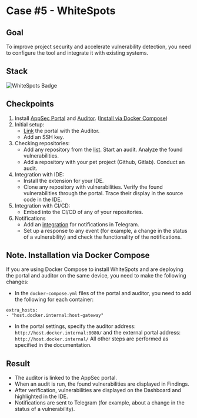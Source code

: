 # Case #5 - WhiteSpots

## Goal
To improve project security and accelerate vulnerability detection, you need to configure the tool and integrate it with existing systems.

## Stack
![WhiteSpots Badge](https://img.shields.io/badge/Whitespots-b048d9.png?style=flat-square)

## Checkpoints
1.  Install [AppSec Portal](https://docs.whitespots.io/appsec-portal/deployment/installation) and [Auditor](https://docs.whitespots.io/auditor/deployment/installation). ([Install via Docker Compose](#note-installation-via-docker-compose))
2.  Initial setup:
    -   [Link](https://docs.whitespots.io/appsec-portal/features/vulnerability-discovery/auditor-settings/auditor-config) the portal with the Auditor.
    -   Add an SSH key.
3.  Checking repositories:
    -   Add any repository from the [list](https://gitlab.com/whitespots-public/vulnerable-apps). Start an audit. Analyze the found vulnerabilities.
    -   Add a repository with your pet project (Github, Gitlab). Conduct an audit.
4.  Integration with IDE:
    -   Install the extension for your IDE.
    -   Clone any repository with vulnerabilities. Verify the found vulnerabilities through the portal. Trace their display in the source code in the IDE.
5.  Integration with CI/CD:
    -   Embed into the CI/CD of any of your repositories.
6.  Notifications
    -   Add an [integration](https://docs.whitespots.io/appsec-portal/general-portal-settings/notification-settings/integration) for notifications in Telegram.
    -   Set up a response to any event (for example, a change in the status of a vulnerability) and check the functionality of the notifications.


## Note. Installation via Docker Compose
If you are using Docker Compose to install WhiteSpots and are deploying the portal and auditor on the same device, you need to make the following changes:
- In the `docker-compose.yml` files of the portal and auditor, you need to add the following for each container:
```
extra_hosts:
- "host.docker.internal:host-gateway"
```
- In the portal settings, specify the auditor address: `http://host.docker.internal:8080/` and the external portal address: `http://host.docker.internal/`
All other steps are performed as specified in the documentation.

## Result
- The auditor is linked to the AppSec portal.
- When an audit is run, the found vulnerabilities are displayed in Findings.
- After verification, vulnerabilities are displayed on the Dashboard and highlighted in the IDE.
- Notifications are sent to Telegram (for example, about a change in the status of a vulnerability).
